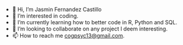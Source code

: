 - 👋 Hi, I’m Jasmin Fernandez Castillo  
- 👀 I’m interested in coding.
- 🌱 I’m currently learning how to better code in R, Python and SQL.
- 💞️ I’m looking to collaborate on any project I deem interesting. 
- 📫 How to reach me cogpsyc13@gmail.com.

<!---
jf2987/jf2987 is a ✨ special ✨ repository because its `README.md` (this file) appears on your GitHub profile.
You can click the Preview link to take a look at your changes.
--->
